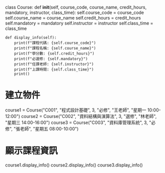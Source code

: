 class Course:
    def __init__(self, course_code, course_name, credit_hours, mandatory, instructor, class_time):
        self.course_code = course_code
        self.course_name = course_name
        self.credit_hours = credit_hours
        self.mandatory = mandatory
        self.instructor = instructor
        self.class_time = class_time

    def display_info(self):
        print(f"課程代碼: {self.course_code}")
        print(f"課程名稱: {self.course_name}")
        print(f"學分數: {self.credit_hours}")
        print(f"必選修: {self.mandatory}")
        print(f"任課老師: {self.instructor}")
        print(f"上課時間: {self.class_time}")
        print()

# 建立物件
course1 = Course("C001", "程式設計基礎", 3, "必修", "王老師", "星期一 10:00-12:00")
course2 = Course("C002", "資料結構與演算法", 3, "選修", "林老師", "星期三 14:00-16:00")
course3 = Course("C003", "資料庫管理系統", 3, "必修", "張老師", "星期五 08:00-10:00")

# 顯示課程資訊
course1.display_info()
course2.display_info()
course3.display_info()
